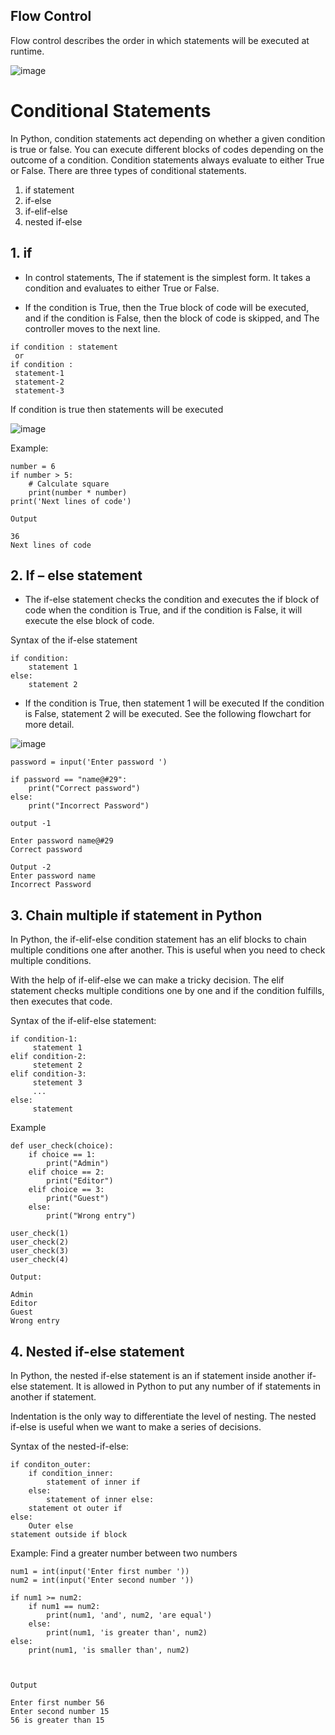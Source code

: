 ## Flow  Control  


Flow control describes the order in which statements will be executed at runtime.


![image](https://github.com/yaswanthteja/100Days_of_Python/assets/93423367/4abfef70-d824-42f6-ad1f-ac8154422ee7)



# Conditional Statements
In Python, condition statements act depending on whether a given condition is true or false. You can execute different blocks of codes depending on the outcome of a condition. Condition statements always evaluate to either True or False.
There are three types of conditional statements.

1. if statement
2. if-else
3. if-elif-else
4. nested if-else


## 1.  if

- In control statements, The if statement is the simplest form. It takes a condition and evaluates to either True or False.

- If the condition is True, then the True block of code will be executed, and if the condition is False, then the block of code is skipped, and The controller moves to the next line.

```
if condition : statement
 or
if condition :
 statement-1
 statement-2
 statement-3
 ```
If condition is true then statements will be executed

![image](https://github.com/yaswanthteja/100Days_of_Python/assets/93423367/6155aeec-9d80-4083-b80a-7fdb0ec60fa4)


Example:

```
number = 6
if number > 5:
    # Calculate square
    print(number * number)
print('Next lines of code')

Output

36
Next lines of code

```


## 2. If – else statement

- The if-else statement checks the condition and executes the if block of code when the condition is True, and if the condition is False, it will execute the else block of code.

Syntax of the if-else statement
```
if condition:
    statement 1
else:
    statement 2
```


- If the condition is True, then statement 1 will be executed If the condition is False, statement 2 will be executed. See the following flowchart for more detail.

![image](https://github.com/yaswanthteja/100Days_of_Python/assets/93423367/db0b22dc-361e-46be-868f-a02b02ed71d0)


```
password = input('Enter password ')

if password == "name@#29":
    print("Correct password")
else:
    print("Incorrect Password")

output -1

Enter password name@#29
Correct password

Output -2
Enter password name
Incorrect Password
```


## 3. Chain multiple if statement in Python
In Python, the if-elif-else condition statement has an elif blocks to chain multiple conditions one after another. This is useful when you need to check multiple conditions.

With the help of if-elif-else we can make a tricky decision. The elif statement checks multiple conditions one by one and if the condition fulfills, then executes that code.

Syntax of the if-elif-else statement:
```
if condition-1:  
     statement 1 
elif condition-2:
     stetement 2 
elif condition-3:
     stetement 3 
     ...         
else:            
     statement  
 ```
Example
```
def user_check(choice):
    if choice == 1:
        print("Admin")
    elif choice == 2:
        print("Editor")
    elif choice == 3:
        print("Guest")
    else:
        print("Wrong entry")

user_check(1)
user_check(2)
user_check(3)
user_check(4)
 
Output:

Admin
Editor
Guest
Wrong entry
```



## 4. Nested if-else statement
In Python, the nested if-else statement is an if statement inside another if-else statement. It is allowed in Python to put any number of if statements in another if statement.

Indentation is the only way to differentiate the level of nesting. The nested if-else is useful when we want to make a series of decisions.

Syntax of the nested-if-else:
```
if conditon_outer:
    if condition_inner:
        statement of inner if
    else:
        statement of inner else:
    statement ot outer if
else:
    Outer else 
statement outside if block

```
Example: Find a greater number between two numbers

```
num1 = int(input('Enter first number '))
num2 = int(input('Enter second number '))

if num1 >= num2:
    if num1 == num2:
        print(num1, 'and', num2, 'are equal')
    else:
        print(num1, 'is greater than', num2)
else:
    print(num1, 'is smaller than', num2)
    
    
    
Output
 
Enter first number 56
Enter second number 15
56 is greater than 15

```




